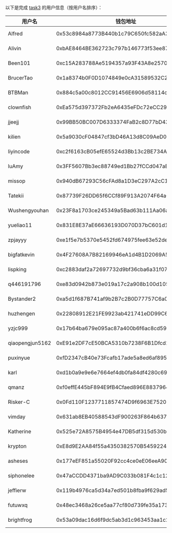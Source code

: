 以下是完成 [task3](../task/task3.md) 的用户信息（按用户名排序）：

|    用户名     | 钱包地址                                   | tx                                                                                                               |
|---------------|--------------------------------------------|------------------------------------------------------------------------------------------------------------------|
| Alfred        | 0x53c8984a8773B440b1c79C650fc582aA38Cc5041 | [1 MON](https://testnet.monadexplorer.com/tx/0x7fef9257a2e8c2852ffab12e6f83389909a902d6d63817407fdf51ec2c563dcb) |
| Alivin        | 0xbAE8464BE362723c797b146773f53ee879794623 | [1 MON](https://testnet.monadexplorer.com/tx/0x3f4e03bb53b28656d8fa91c70025aabd2794d78173dfcc37112329764a791dcd) |
| Been101       | 0xc15A283788Ae5194357a93F43A8e257046235cfd | [1 MON](https://testnet.monadexplorer.com/tx/0x18e38eb03362823b25029a146c6f56a84bac159d1b79abdac04466b0e960b4e2) |
| BrucerTao     | 0x1a8374b0F0D1074849e0cA31589532C2ad2806d8 | [1 MON](https://testnet.monadexplorer.com/tx/0x6fad56e38319556330cf209d63148e6fcdd9a3ed516e181064d2239ec833a9db) |
| BTBMan        | 0x884c5a00c8012CC91456E6906d58114c0d1B6F0B | [1 MON](https://testnet.monadexplorer.com/tx/0x425084fc226ca267d2f1434959d545178d1e12676b11d9af94274fb35f01dc63) |
| clownfish     | 0xEa575d397372Fb2eA6435eFDc72eCC29BecfC396 | [1 MON](https://testnet.monadexplorer.com/tx/0x857293850efbb4524f1fc8ddf9c6279a9d76510e3eb48e0faece5b8f5f8b8a4c) |
| jjeejj        | 0x99BB50BC007D6333374FaB2c8D77bD43Fe9Ce2F9 | [1 MON](https://testnet.monadexplorer.com/tx/0x85f0f25945d763935941d07be999794cbfccf74d204a17d38cc024178e25c2f9) |
| kilien        | 0x5a9030cF04847cf3bD46A13d8C09AeD007673E0f | [1 MON](https://testnet.monadexplorer.com/tx/0x4e308f5d67b8d2fd63ac6bdaecb165a508ea4bc047e2ec5c5d76b416e18cb758) |
| liyincode     | 0xc2f6163cB05efE65524d3Bb13c2BE734A6916385 | [1 MON](https://testnet.monadexplorer.com/tx/0x7f3c80eb8793ac94d331dab97abf3226a5b818a6153c411c5937cc9d44bc9b2b) |
| luAmy         | 0x3FF5607Bb3ec88749ed1Bb27fCCd047aBf60619e | [1 MON](https://testnet.monadexplorer.com/tx/0xe7d2f1a8d0fbbabc00e93190228a621b7d9671915b6f8edaa607d861ae58682f) |
| missop        | 0x940dB67293C56cFAd8a1D3eC297A2cC1A4b10e4B | [1 MON](https://testnet.monadexplorer.com/tx/0xe829a63dbd28805b03911ff6a374b947999a4b92b0588adda135e620d93eef65) |
| Tatekii       | 0x87739F26DD65f6CCf89F913A2074F64a6aC710E3 | [1 MON](https://testnet.monadexplorer.com/tx/0x12850afd64be027100907ee4fabac1357cdacc29c2955bca5e298fa50f00a6df) |
| Wushengyouhan | 0x23F8a1703ce245349a5Bad63b111Aa06ada7bB30 | [1 MON](https://testnet.monadexplorer.com/tx/0x19c01b0df4c31d51b40c5a176d474121d0f996448a7c4bd9219e933a115ae26f) |
| yueliao11     | 0x831E8E37aE66636193D070D37bC601d1F30fE0B9 | [1 MON](https://testnet.monadexplorer.com/tx/0x8b0daec2cd4cbd6cc84df87598b417b456af63f4bcb5f92b2f72512418fb28c8) |
| zpjayyy       | 0xe1f5e7b5370e5452fd674975fee63e52de283545 | [1 MON](https://testnet.monadexplorer.com/tx/0xd03bc68b430f5e62b6c95cdc820e278b9674b18175024c8602dfadef7b54e1d7) |
| bigfatkevin   | 0x4F27608A7B82169946eA1d4B1D2069A52BA446aC | [1 MON](https://testnet.monadexplorer.com/tx/0x62a4c9350db80744897688ec6613c25c380ea0c63c322a1a6d0225985dd10310) |
| lispking      | 0xc2883daf2a72697732d9bf36cba6a31f07c4d472 | [1 MON](https://testnet.monadexplorer.com/tx/0x4fa15d53bba90a5a742c5a25831af74f1acd94c96be393c14e74af61c2c061a2) |
| q446191796    | 0xe83d0942b873e019a17c2a908b100d1051387ca3 | [1 MON](https://testnet.monadexplorer.com/tx/0x677309981a4a52d6bbbbc7e305ce11702b4b18aa2d947477049658284b25cefb) |
| Bystander2    | 0xa5d1f687B741af9b2B7c2B0D77757C6a0De69055 | [1 MON](https://testnet.monadexplorer.com/tx/0x4c452f3ad8c7cc70f31a735d3a322749dd9927fb4bfae382705f040137d213ae) |
| huzhengen     | 0x22808912E21FE9923ab421741eDD99C611A2661C | [1 MON](https://testnet.monadexplorer.com/tx/0x5d8c45db0f8986db5607ac0de662bd8fb3de6df1fe8368c8a7d41a4606758854) |
| yzjc999       | 0x17b64ba679e095ac87a400b6f6ac8cd591b517f9 | [1 MON](https://testnet.monadexplorer.com/tx/0x77d9cafacd07e40e3ed23a198e71188127cc30d6cc5227bbe02913e6d9738170) |
| qiaopengjun5162| 0xE91e2DF7cE50BCA5310b7238F6B1Dfcd15566bE5 | [1 MON](https://testnet.monadexplorer.com/tx/0x79bf522d79c89d198e3543b3bfe26c69e05116463740fa5039ca8ec53310a0c6) |
| puxinyue      | 0xfD2347cB40e73Fcafb17ade5a8ed6af895eD1c5c | [1 MON](https://testnet.monadexplorer.com/tx/0xa4c0033a8a9410d6033b9c64cb1a7c2d6d239fa2198a0ffc381838bb504336fa) |
| karl          | 0xd1b0a9e9e6e7664ef4db0fa84df4280c69333333 | [1 MON](https://testnet.monadexplorer.com/tx/0xc8518e685db747bca2de2d84d935a690c7520f95162eaee946035156540e1191) |
| qmanz         | 0xf0effE445bF894E9fB4Cfaed896E8837964Ba223 | [1 MON](https://testnet.monadexplorer.com/tx/0x476c793e657e3aee6b871c1691a0a25b33e70b03583cfda21b1b3159bc034089) |
| Risker-C      | 0x0Fd110F1237711857474D9f6963E75206798fB91 | [1 MON](https://testnet.monadexplorer.com/tx/0x9d2e292f180f195ecb8ec4d0a45659b4be04bea818af0756571fb9e267d52c7c) |
| vimday        | 0x631ab8EB40588543dF900263F864b6376d56A587 | [1 MON](https://testnet.monadexplorer.com/tx/0x648990d26e69200e51a3a0217d52811f4dfcbb561a4ed1980b0a7c0ae4ed8e16) |
| Katherine     | 0x525e72A8575B4954e47DB5df315d530bbF49Ec59 | [1 MON](https://testnet.monvision.io/tx/0xe156333860bc108f532aa74f33c659ea344bdbfe0cc1cdac901585ecabb9f361) |
| krypton       | 0xE8d9E2AA84f55a4350382570B545922405Cdb493 | [1 MON](https://testnet.monadexplorer.com/tx/0x8f8c481c4aafd324da9ddb5eb9745dfbe160892b121fcc352ee98fc95b2ed730) |
| asheses       | 0x177eEF851a55020F92cc4ce0eE06eeA9062cf34B | [1 MON](https://testnet.monadexplorer.com/tx/0xbe28bb8f20bb883445646e5e7427c4cc80df265384df6901641ef61cbc498f83) |
| siphonelee    | 0x47aCCDD4371ba9AD9C033b081F4c1c12D78E3F76 | [1 MON](https://testnet.monadexplorer.com/tx/0x23c25bf49ba919efefe8ef03c7cf7076a64be9372390453a330db18240841e3b) |
| jeffierw      | 0x119b4976ca5d34a7ed501b8fba9f629ad58a4435 | [1 MON](https://testnet.monadexplorer.com/tx/0x1a18c2f2d93a50ed2bd288cf4cc86ef847eb6720cf5e8397461807cb9d8e1591) |
| futuwxq       | 0x48ec3468a26ce5aa77cf80d739fe35a1735304e1 | [1 MON](https://testnet.monadexplorer.com/tx/0xa307aeb5080c3c5f02b8cea66db5eaabbb8c6da92fe07d4ddea4f9029d78efc2) |
| brightfrog    | 0x53a09dac16d6f9dc5ab3d1c963453aa1c268cd5c | [1 MON](https://testnet.monadexplorer.com/tx/0x7e2194b0e29a116bc653638865682962278563ce53aff5e07ac8c02dad82ac38) |